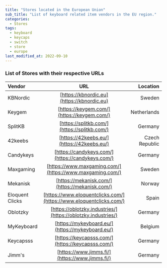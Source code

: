 ```yaml
---
title: "Stores located in the European Union"
sub_title: "List of keyboard related item vendors in the EU region."
categories:
  - Stores
tags:
  - keyboard
  - keycaps
  - switch
  - store
  - europe
last_modified_at: 2022-09-10
---
```



### List of Stores with their respective URLs


| Vendor          |                                URL                                 |       Location |
|:----------------|:------------------------------------------------------------------:|---------------:|
| KBNordic        |             [https://kbnordic.eu](https://kbnordic.eu)             |         Sweden |
| Keygem          |             [https://keygem.com/](https://keygem.com/)             |    Netherlands |
| SplitKB         |            [https://splitkb.com/](https://splitkb.com/)            |        Germany |
| 42keebs         |             [https://42keebs.eu/](https://42keebs.eu/)             | Czech Republic |
| Candykeys       |          [https://candykeys.com/](https://candykeys.com/)          |        Germany |
| Maxgaming       |      [https://www.maxgaming.com/](https://www.maxgaming.com/)      |         Sweden |
| Mekanisk        |           [https://mekanisk.com/](https://mekanisk.com/)           |         Norway |
| Eloquent Clicks | [https://www.eloquentclicks.com/](https://www.eloquentclicks.com/) |          Spain |
| Oblotzky        |    [https://oblotzky.industries/](https://oblotzky.industries/)    |        Germany |
| MyKeyboard      |          [https://mykeyboard.eu/](https://mykeyboard.eu/)          |        Belgium |
| Keycapsss       |          [https://keycapsss.com/](https://keycapsss.com/)          |        Germany |
| Jimm's          |           [https://www.jimms.fi/](https://www.jimms.fi/)           |        Germany |

